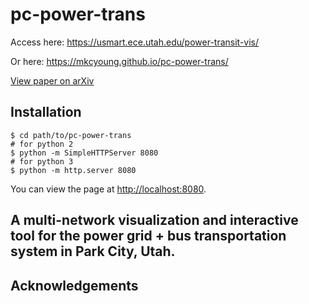 # pc-power-trans

Access here: https://usmart.ece.utah.edu/power-transit-vis/

Or here: https://mkcyoung.github.io/pc-power-trans/ 

[View paper on arXiv](https://arxiv.org/abs/2011.10917)

## Installation

    $ cd path/to/pc-power-trans
    # for python 2
    $ python -m SimpleHTTPServer 8080
    # for python 3
    $ python -m http.server 8080

You can view the page at [http://localhost:8080](http://localhost:8080).



## A multi-network visualization and interactive tool for the power grid + bus transportation system in Park City, Utah.





## Acknowledgements




